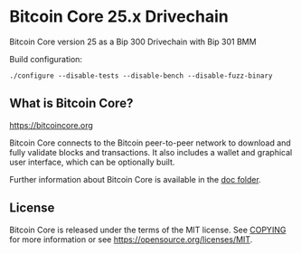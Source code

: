 Bitcoin Core 25.x Drivechain
============================

Bitcoin Core version 25 as a Bip 300 Drivechain with Bip 301 BMM

Build configuration:
```
./configure --disable-tests --disable-bench --disable-fuzz-binary
```

What is Bitcoin Core?
---------------------

https://bitcoincore.org

Bitcoin Core connects to the Bitcoin peer-to-peer network to download and fully
validate blocks and transactions. It also includes a wallet and graphical user
interface, which can be optionally built.

Further information about Bitcoin Core is available in the [doc folder](/doc).

License
-------

Bitcoin Core is released under the terms of the MIT license. See [COPYING](COPYING) for more
information or see https://opensource.org/licenses/MIT.
